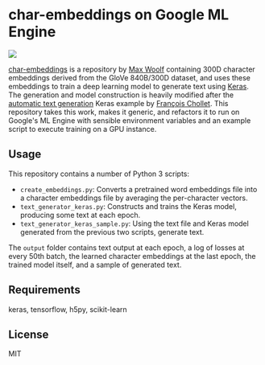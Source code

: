 # char-embeddings on Google ML Engine
![](char-tsne-embed.png)

[char-embeddings](https://github.com/minimaxir/char-embeddings) is a repository by [Max Woolf](https://github.com/minimaxir) containing 300D character embeddings derived from the GloVe 840B/300D dataset, and uses these embeddings to train a deep learning model to generate text using [Keras](https://keras.io/). The generation and model construction is heavily modified after the [automatic text generation](https://github.com/fchollet/keras/blob/master/examples/lstm_text_generation.py) Keras example by [François Chollet](https://twitter.com/fchollet). This repository takes this work, makes it generic, and refactors it to run on Google's ML Engine with sensible environment variables and an example script to execute training on a GPU instance.

## Usage

This repository contains a number of Python 3 scripts:

- `create_embeddings.py`: Converts a pretrained word embeddings file into a character embeddings file by averaging the per-character vectors.
- `text_generator_keras.py`: Constructs and trains the Keras model, producing some text at each epoch.
- `text_generator_keras_sample.py`: Using the text file and Keras model generated from the previous two scripts, generate text.

The `output` folder contains text output at each epoch, a log of losses at every 50th batch, the learned character embeddings at the last epoch, the trained model itself, and a sample of generated text.

## Requirements
keras, tensorflow, h5py, scikit-learn

## License
MIT
